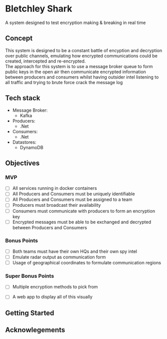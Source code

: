 # Bletchley Shark
A system designed to test encryption making &amp; breaking in real time

## Concept
This system is designed to be a constant battle of encyption and decryption over public channels, emulating how encrypted communications could be created, intercepted and re-encrypted.  
The approach for this system is to use a message broker queue to form public keys in the open air then communicate encrypted information between producers and consumers whilst having outsider intel listening to all traffic and trying to brute force crack the message log 


## Tech stack

- Message Broker: 
    - Kafka
- Producers: 
    - .Net
- Consumers:
    - .Net
- Datastores:
    - DynamoDB


## Objectives

### MVP

- [ ] All services running in docker containers
- [ ] All Producers and Consumers must be uniquely identifiable 
- [ ] All Producers and Consumers must be assigned to a team
- [ ] Producers must broadcast their availability
- [ ] Consumers must communicate with producers to form an encryption key
- [ ] Encrypted messages must be able to be exchanged and decrypted between Producers and Consumers

### Bonus Points
- [ ] Both teams must have their own HQs and their own spy intel
- [ ] Emulate radar output as communication form
- [ ] Usage of geographical coordinates to formulate communication regions

### Super Bonus Points 
- [ ] Multiple encryption methods to pick from
- [ ] A web app to display all of this visually


## Getting Started



## Acknowlegements


